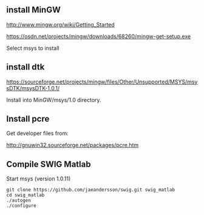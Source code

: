 ## install MinGW

http://www.mingw.org/wiki/Getting_Started

https://osdn.net/projects/mingw/downloads/68260/mingw-get-setup.exe

Select msys to install

## install dtk

https://sourceforge.net/projects/mingw/files/Other/Unsupported/MSYS/msysDTK/msysDTK-1.0.1/

Install into MinGW/msys/1.0 directory.

## Install pcre

Get developer files from:

http://gnuwin32.sourceforge.net/packages/pcre.htm

## Compile SWIG Matlab

Start msys (version 1.0.11)

```
git clone https://github.com/jaeandersson/swig.git swig_matlab
cd swig_matlab
./autogen
./configure
```

